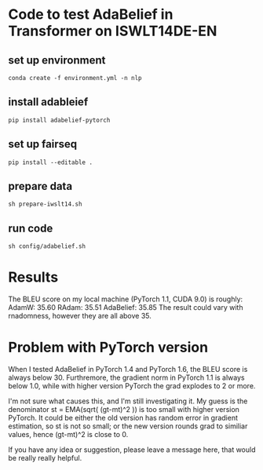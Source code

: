 # Code to test AdaBelief in Transformer on ISWLT14DE-EN

## set up environment
```conda create -f environment.yml -n nlp```

## install adableief
```pip install adabelief-pytorch```

## set up fairseq
```pip install --editable .```

## prepare data
```sh prepare-iwslt14.sh```

## run code
```sh config/adabelief.sh```

# Results
The BLEU score on my local machine (PyTorch 1.1, CUDA 9.0) is roughly:
AdamW: 35.60         RAdam: 35.51     AdaBelief: 35.85
The result could vary with rnadomness, however they are all above 35.

# Problem with PyTorch version
When I tested AdaBelief in PyTorch 1.4 and PyTorch 1.6, the BLEU score is always below 30. 
Furthremore, the gradient norm in PyTorch 1.1 is always below 1.0, while with higher version PyTorch the grad explodes to 2 or more.

I'm not sure what causes this, and I'm still investigating it.
My guess is the denominator st = EMA(sqrt( (gt-mt)^2 )) is too small with higher version PyTorch. It could be either the old version has 
random error in gradient estimation, so st is not so small; or the new version rounds grad to similiar values, hence (gt-mt)^2 is close to 0.

If you have any idea or suggestion, please leave a message here, that would be really really helpful.
